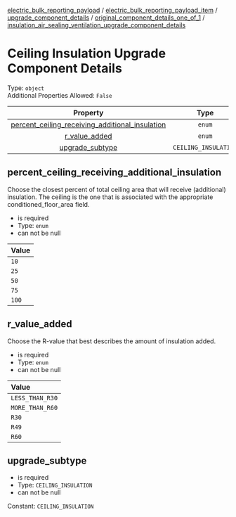 


  
[electric_bulk_reporting_payload](electric_bulk_reporting_payload.md) / [electric_bulk_reporting_payload_item](electric_bulk_reporting_payload_item.md) / [upgrade_component_details](upgrade_component_details.md) / [original_component_details_one_of_1](original_component_details_one_of_1.md) / [insulation_air_sealing_ventilation_upgrade_component_details](insulation_air_sealing_ventilation_upgrade_component_details.md)
# Ceiling Insulation Upgrade Component Details
  
Type: `object`  
Additional Properties Allowed: `False`  
  

|Property|Type|Required|Format|Title|
| :---: | :---: | :---: | :---: | :---: |
|[percent_ceiling_receiving_additional_insulation](#percent_ceiling_receiving_additional_insulation)|`enum`|:white_check_mark:|||
|[r_value_added](#r_value_added)|`enum`|:white_check_mark:|||
|[upgrade_subtype](#upgrade_subtype)|`CEILING_INSULATION`|:white_check_mark:|||

## percent_ceiling_receiving_additional_insulation
  
Choose the closest percent of total ceiling area that will receive (additional) insulation. The ceiling is the one that is associated with the appropriate conditioned_floor_area field.  
  

- is required
- Type: `enum`
- can not be null
  

|Value|
| :--- |
|`10`|
|`25`|
|`50`|
|`75`|
|`100`|

## r_value_added
  
Choose the R-value that best describes the amount of insulation added.  
  

- is required
- Type: `enum`
- can not be null
  

|Value|
| :--- |
|`LESS_THAN_R30`|
|`MORE_THAN_R60`|
|`R30`|
|`R49`|
|`R60`|

## upgrade_subtype
  
  
  

- is required
- Type: `CEILING_INSULATION`
- can not be null
  
Constant: `CEILING_INSULATION`